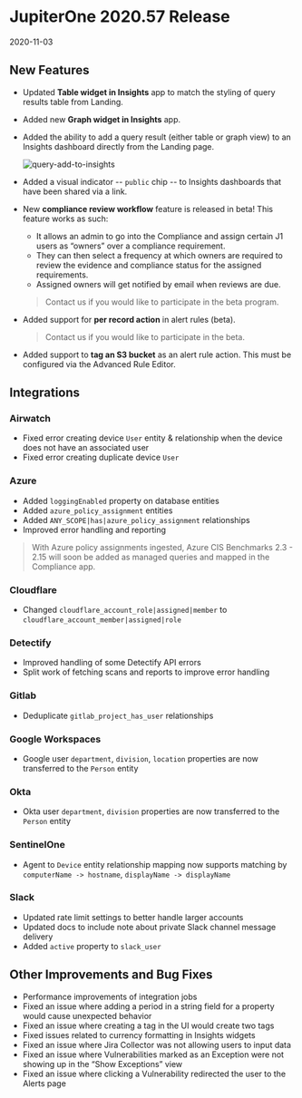 # JupiterOne 2020.57 Release

2020-11-03

## New Features

- Updated **Table widget in Insights** app to match the styling of query results table from Landing.

- Added new **Graph widget in Insights** app. 

- Added the ability to add a query result (either table or graph view) to an Insights dashboard directly
  from the Landing page.

  ![query-add-to-insights](../assets/query-add-to-insights.png)

- Added a visual indicator -- `public` chip -- to Insights dashboards that have been shared via a link.

- New **compliance review workflow** feature is released in beta! This feature works as such:

  * It allows an admin to go into the Compliance and assign certain J1 users as “owners” over a compliance requirement. 
  * They can then select a frequency at which owners are required to review the evidence and compliance status for the assigned requirements. 
  * Assigned owners will get notified by email when reviews are due.

  > Contact us if you would like to participate in the beta program.

- Added support for **per record action** in alert rules (beta).

  > Contact us if you would like to participate in the beta.

- Added support to **tag an S3 bucket** as an alert rule action. This must be configured via the Advanced
  Rule Editor.

## Integrations

### Airwatch

- Fixed error creating device `User` entity & relationship when the device does not have an associated user
- Fixed error creating duplicate device `User`

### Azure

- Added `loggingEnabled` property on database entities
- Added `azure_policy_assignment` entities
- Added `ANY_SCOPE|has|azure_policy_assignment` relationships
- Improved error handling and reporting
​
> With Azure policy assignments ingested, Azure CIS Benchmarks 2.3 - 2.15 will
> soon be added as managed queries and mapped in the Compliance app.
​​
### Cloudflare

- Changed `cloudflare_account_role|assigned|member` to `cloudflare_account_member|assigned|role`

### Detectify

- Improved handling of some Detectify API errors
- Split work of fetching scans and reports to improve error handling

### Gitlab

- Deduplicate `gitlab_project_has_user` relationships
​
### Google Workspaces

- Google user `department`, `division`, `location` properties are now transferred to the `Person` entity

### Okta

- Okta user `department`, `division` properties are now transferred to the `Person` entity

### SentinelOne

- Agent to `Device` entity relationship mapping now supports matching by `computerName -> hostname`, `displayName -> displayName`

### Slack

- Updated rate limit settings to better handle larger accounts
- Updated docs to include note about private Slack channel message delivery
- Added `active` property to `slack_user`

## Other Improvements and Bug Fixes

- Performance improvements of integration jobs
- Fixed an issue where adding a period in a string field for a property would cause unexpected behavior
- Fixed an issue where creating a tag in the UI would create two tags
- Fixed issues related to currency formatting in Insights widgets
- Fixed an issue where Jira Collector was not allowing users to input data
- Fixed an issue where Vulnerabilities marked as an Exception were not showing up in the “Show Exceptions” view
- Fixed an issue where clicking a Vulnerability redirected the user to the Alerts page
